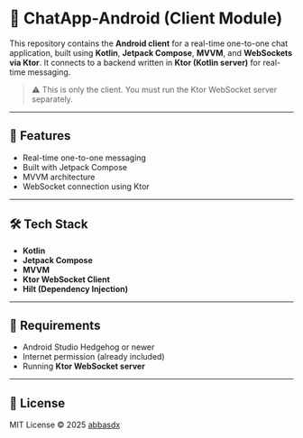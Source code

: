 # 💬 ChatApp-Android (Client Module)

This repository contains the **Android client** for a real-time one-to-one chat application, built using **Kotlin**, **Jetpack Compose**, **MVVM**, and **WebSockets via Ktor**. It connects to a backend written in **Ktor (Kotlin server)** for real-time messaging.

> ⚠️ This is only the client. You must run the Ktor WebSocket server separately.

---

## 🚀 Features

- Real-time one-to-one messaging
- Built with Jetpack Compose
- MVVM architecture
- WebSocket connection using Ktor

---

## 🛠 Tech Stack

- **Kotlin**
- **Jetpack Compose**
- **MVVM**
- **Ktor WebSocket Client**
- **Hilt (Dependency Injection)**

---

## 🧪 Requirements

- Android Studio Hedgehog or newer
- Internet permission (already included)
- Running **Ktor WebSocket server**

---

## 📄 License

MIT License © 2025 [abbasdx](https://github.com/abbasdx)
